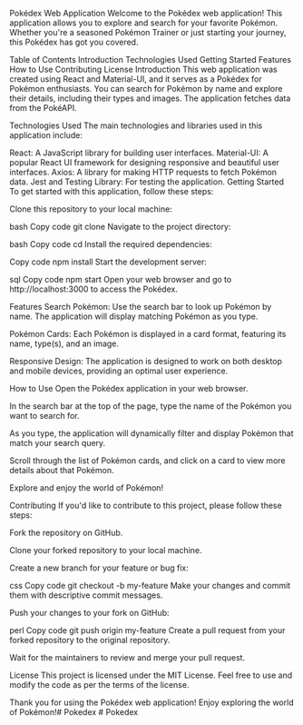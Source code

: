 Pokédex Web Application
Welcome to the Pokédex web application! This application allows you to explore and search for your favorite Pokémon. Whether you're a seasoned Pokémon Trainer or just starting your journey, this Pokédex has got you covered.

Table of Contents
Introduction
Technologies Used
Getting Started
Features
How to Use
Contributing
License
Introduction
This web application was created using React and Material-UI, and it serves as a Pokédex for Pokémon enthusiasts. You can search for Pokémon by name and explore their details, including their types and images. The application fetches data from the PokéAPI.

Technologies Used
The main technologies and libraries used in this application include:

React: A JavaScript library for building user interfaces.
Material-UI: A popular React UI framework for designing responsive and beautiful user interfaces.
Axios: A library for making HTTP requests to fetch Pokémon data.
Jest and Testing Library: For testing the application.
Getting Started
To get started with this application, follow these steps:

Clone this repository to your local machine:

bash
Copy code
git clone <repository-url>
Navigate to the project directory:

bash
Copy code
cd <project-directory>
Install the required dependencies:

Copy code
npm install
Start the development server:

sql
Copy code
npm start
Open your web browser and go to http://localhost:3000 to access the Pokédex.

Features
Search Pokémon: Use the search bar to look up Pokémon by name. The application will display matching Pokémon as you type.

Pokémon Cards: Each Pokémon is displayed in a card format, featuring its name, type(s), and an image.

Responsive Design: The application is designed to work on both desktop and mobile devices, providing an optimal user experience.

How to Use
Open the Pokédex application in your web browser.

In the search bar at the top of the page, type the name of the Pokémon you want to search for.

As you type, the application will dynamically filter and display Pokémon that match your search query.

Scroll through the list of Pokémon cards, and click on a card to view more details about that Pokémon.

Explore and enjoy the world of Pokémon!

Contributing
If you'd like to contribute to this project, please follow these steps:

Fork the repository on GitHub.

Clone your forked repository to your local machine.

Create a new branch for your feature or bug fix:

css
Copy code
git checkout -b my-feature
Make your changes and commit them with descriptive commit messages.

Push your changes to your fork on GitHub:

perl
Copy code
git push origin my-feature
Create a pull request from your forked repository to the original repository.

Wait for the maintainers to review and merge your pull request.

License
This project is licensed under the MIT License. Feel free to use and modify the code as per the terms of the license.

Thank you for using the Pokédex web application! Enjoy exploring the world of Pokémon!#   P o k e d e x  
 #   P o k e d e x  
 